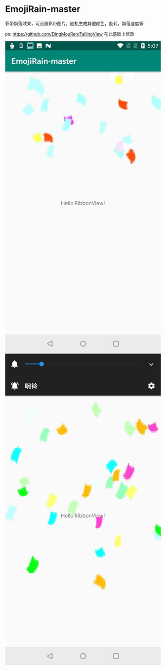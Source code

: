 # EmojiRain-master
彩带飘落效果，可设置彩带图片，随机生成其他颜色，旋转，飘落速度等

ps:
https://github.com/DingMouRen/FallingView 在此基础上修改


![截图](https://github.com/gogooing/EmojiRain-master/blob/master/Screenshot/screenshot1.jpg)
![截图](https://github.com/gogooing/EmojiRain-master/blob/master/Screenshot/screenshot002.jpg)
